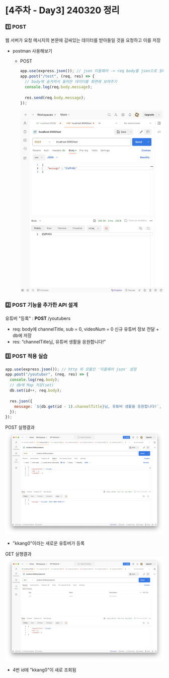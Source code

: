 # [4주차 - Day3] 240320 정리

### 1️⃣ POST

웹 서버가 요청 메시지의 본문에 감싸있는 데이터를 받아들일 것을 요청하고 이를 저장

- postman 사용해보기

  - POST

    ```javascript
    app.use(express.json()); // json 미들웨어 -> req body를 json으로 읽어오기
    app.post("/test", (req, res) => {
      // body에 숨겨져서 들어온 데이터를 화면에 보여주기
      console.log(req.body.message);

      res.send(req.body.message);
    });
    ```

    ![post](../img/post.png)

### 2️⃣ POST 기능을 추가한 API 설계

유튜버 "등록" : **POST** /youtubers

- req: body에 channelTitle, sub = 0, videoNum = 0 신규 유튜버 정보 전달 + db에 저장
- res: “channelTitle님, 유튜버 생활을 응원합니다!”

### 3️⃣ POST 적용 실습

```javascript
app.use(express.json()); // http 외 모듈인 '미들웨어 json' 설정
app.post("/youtuber", (req, res) => {
  console.log(req.body);
  // db에 Map 저장(set)
  db.set(id++, req.body);

  res.json({
    message: `${db.get(id - 1).channelTitle}님, 유튜버 생활을 응원합니다!`,
  });
});
```

POST 실행결과
![kkang_post](../img/kkang_post.png)

- "kkang0"이라는 새로운 유튜버가 등록

GET 실행결과
![kkang_get](../img/4-3-2.png)

- 4번 id에 "kkang0"이 새로 조회됨
